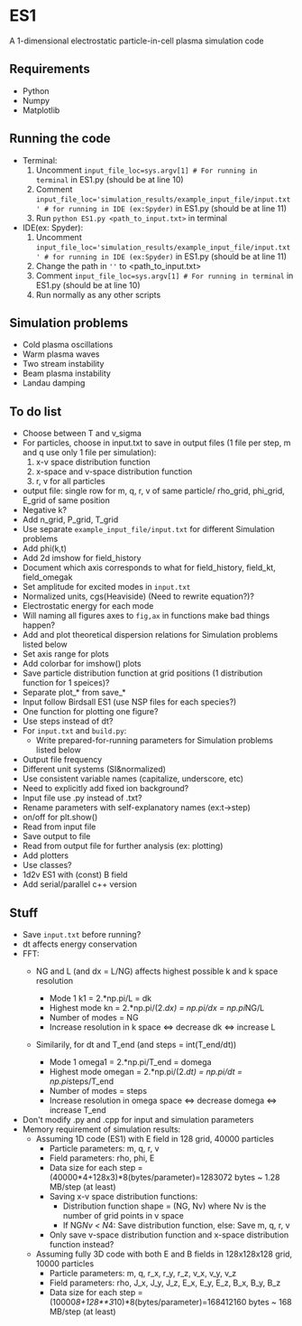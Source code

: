 # ES1A 1-dimensional electrostatic particle-in-cell plasma simulation code## Requirements- Python - Numpy- Matplotlib## Running the code- Terminal:     1. Uncomment `input_file_loc=sys.argv[1] # For running in terminal` in ES1.py (should be at line 10)    2. Comment `input_file_loc='simulation_results/example_input_file/input.txt' # for running in IDE (ex:Spyder)` in ES1.py (should be at line 11)    3. Run `python ES1.py <path_to_input.txt>` in terminal- IDE(ex: Spyder):     1. Uncomment `input_file_loc='simulation_results/example_input_file/input.txt' # for running in IDE (ex:Spyder)` in ES1.py (should be at line 11)    2. Change the path in `''` to <path_to_input.txt>    3. Comment `input_file_loc=sys.argv[1] # For running in terminal` in ES1.py (should be at line 10)    4. Run normally as any other scripts## Simulation problems- Cold plasma oscillations- Warm plasma waves- Two stream instability- Beam plasma instability- Landau damping## To do list - Choose between T and v_sigma- For particles, choose in input.txt to save in output files (1 file per step, m and q use only 1 file per simulation):    1. x-v space distribution function    2. x-space and v-space distribution function    3. r, v for all particles- output file: single row for m, q, r, v of same particle/ rho_grid, phi_grid, E_grid of same position - Negative k?- Add n_grid, P_grid, T_grid- Use separate `example_input_file/input.txt` for different Simulation problems- Add phi(k,t)- Add 2d imshow for field_history- Document which axis corresponds to what for field_history, field_kt, field_omegak- Set amplitude for excited modes in `input.txt`- Normalized units, cgs(Heaviside) (Need to rewrite equation?)?- Electrostatic energy for each mode- Will naming all figures axes to `fig,ax` in functions make bad things happen?- Add and plot theoretical dispersion relations for Simulation problems listed below- Set axis range for plots - Add colorbar for imshow() plots- Save particle distribution function at grid positions (1 distribution function for 1 speices)?- Separate plot_* from save_*- Input follow Birdsall ES1 (use NSP files for each species?)- One function for plotting one figure?- Use steps instead of dt?- For `input.txt` and `build.py`:    - Write prepared-for-running parameters for Simulation problems listed below- Output file frequency- Different unit systems (SI&normalized)- Use consistent variable names (capitalize, underscore, etc)- Need to explicitly add fixed ion background?- Input file use .py instead of .txt?- Rename parameters with self-explanatory names (ex:t->step)- on/off for plt.show()- Read from input file - Save output to file- Read from output file for further analysis (ex: plotting)- Add plotters- Use classes?- 1d2v ES1 with (const) B field- Add serial/parallel c++ version## Stuff- Save `input.txt` before running?- dt affects energy conservation- FFT:    - NG and L (and dx = L/NG) affects highest possible k and k space resolution        - Mode 1 k1 = 2.*np.pi/L = dk        - Highest mode kn = 2.*np.pi/(2.*dx) = np.pi/dx = np.pi*NG/L        - Number of modes = NG        - Increase resolution in k space <=> decrease dk <=> increase L        - Similarily, for dt and T_end (and steps = int(T_end/dt))         - Mode 1 omega1 = 2.*np.pi/T_end = domega        - Highest mode omegan = 2.*np.pi/(2.*dt) = np.pi/dt = np.pi*steps/T_end        - Number of modes = steps        - Increase resolution in omega space <=> decrease domega <=> increase T_end- Don't modify .py and .cpp for input and simulation parameters- Memory requirement of simulation results:    - Assuming 1D code (ES1) with E field in 128 grid, 40000 particles        - Particle parameters: m, q, r, v        - Field parameters: rho, phi, E        - Data size for each step = (40000*4+128x3)*8(bytes/parameter)=1283072 bytes ~ 1.28 MB/step (at least)        - Saving x-v space distribution functions:            - Distribution function shape = (NG, Nv) where Nv is the number of grid points in v space            - If NG*Nv < N*4: Save distribution function, else: Save m, q, r, v        - Only save v-space distribution function and x-space distribution function instead?    - Assuming fully 3D code with both E and B fields in 128x128x128 grid, 10000 particles        - Particle parameters: m, q, r_x, r_y, r_z, v_x, v_y, v_z        - Field parameters: rho, J_x, J_y, J_z, E_x, E_y, E_z, B_x, B_y, B_z        - Data size for each step = (10000*8+128**3*10)*8(bytes/parameter)=168412160 bytes ~ 168 MB/step (at least)